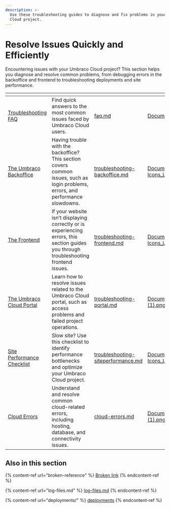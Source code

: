 ```yaml
---
description: >-
  Use these troubleshooting guides to diagnose and fix problems in your Umbraco
  Cloud project.
---
```


# Resolve Issues Quickly and Efficiently

Encountering issues with your Umbraco Cloud project? This section helps you diagnose and resolve common problems, from debugging errors in the backoffice and frontend to troubleshooting deployments and site performance.



<table data-view="cards"><thead><tr><th></th><th></th><th data-hidden data-card-target data-type="content-ref"></th><th data-hidden data-card-cover data-type="files"></th></tr></thead><tbody><tr><td><a href="faq.md">Troubleshooting FAQ</a></td><td>Find quick answers to the most common issues faced by Umbraco Cloud users.</td><td><a href="faq.md">faq.md</a></td><td><a href="../.gitbook/assets/Documentations Icons_Umbraco_CMS_Tutorials.png">Documentations Icons_Umbraco_CMS_Tutorials.png</a></td></tr><tr><td><a href="troubleshooting-backoffice.md">The Umbraco Backoffice</a></td><td>Having trouble with the backoffice? This section covers common issues, such as login problems, errors, and performance slowdowns.</td><td><a href="troubleshooting-backoffice.md">troubleshooting-backoffice.md</a></td><td><a href="../.gitbook/assets/Documentations Icons_Umbraco_CMS_Fundamentals_Backoffice.png">Documentations Icons_Umbraco_CMS_Fundamentals_Backoffice.png</a></td></tr><tr><td><a href="troubleshooting-frontend.md">The Frontend</a></td><td>If your website isn’t displaying correctly or is experiencing errors, this section guides you through troubleshooting frontend issues.</td><td><a href="troubleshooting-frontend.md">troubleshooting-frontend.md</a></td><td><a href="../.gitbook/assets/Documentations Icons_Umbraco_CMS_Tutorials_Custom_Dashboard.png">Documentations Icons_Umbraco_CMS_Tutorials_Custom_Dashboard.png</a></td></tr><tr><td><a href="troubleshooting-portal.md">The Umbraco Cloud Portal</a></td><td>Learn how to resolve issues related to the Umbraco Cloud portal, such as access problems and failed project operations.</td><td><a href="troubleshooting-portal.md">troubleshooting-portal.md</a></td><td><a href="../.gitbook/assets/Documentations Icons_Umbraco_Cloud_Getting_Started (1).png">Documentations Icons_Umbraco_Cloud_Getting_Started (1).png</a></td></tr><tr><td><a href="troubleshooting-siteperformance.md">Site Performance Checklist</a></td><td>Slow site? Use this checklist to identify performance bottlenecks and optimize your Umbraco Cloud project.</td><td><a href="troubleshooting-siteperformance.md">troubleshooting-siteperformance.md</a></td><td><a href="../.gitbook/assets/Documentations Icons_Umbraco_CMS_Reference_Configuration.png">Documentations Icons_Umbraco_CMS_Reference_Configuration.png</a></td></tr><tr><td><a href="cloud-errors.md">Cloud Errors</a></td><td>Understand and resolve common cloud-related errors, including hosting, database, and connectivity issues.</td><td><a href="cloud-errors.md">cloud-errors.md</a></td><td><a href="../.gitbook/assets/Documentations Icons_Umbraco_Cloud_Deploying (1).png">Documentations Icons_Umbraco_Cloud_Deploying (1).png</a></td></tr></tbody></table>

## Also in this section

{% content-ref url="broken-reference" %}
[Broken link](broken-reference)
{% endcontent-ref %}

{% content-ref url="log-files.md" %}
[log-files.md](log-files.md)
{% endcontent-ref %}

{% content-ref url="deployments/" %}
[deployments](deployments/)
{% endcontent-ref %}

